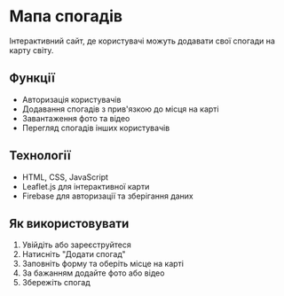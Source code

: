 # Мапа спогадів

Інтерактивний сайт, де користувачі можуть додавати свої спогади на карту світу.

## Функції
- Авторизація користувачів
- Додавання спогадів з прив'язкою до місця на карті
- Завантаження фото та відео
- Перегляд спогадів інших користувачів

## Технології
- HTML, CSS, JavaScript
- Leaflet.js для інтерактивної карти
- Firebase для авторизації та зберігання даних

## Як використовувати
1. Увійдіть або зареєструйтеся
2. Натисніть "Додати спогад"
3. Заповніть форму та оберіть місце на карті
4. За бажанням додайте фото або відео
5. Збережіть спогад
